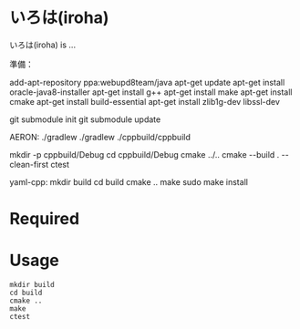 [logo]: https://circleci.com/gh/soramitsu/iroha/tree/master.png?style=shield&circle-token=:circle-token "Build Status"

# いろは(iroha)

 いろは(iroha) is ...

準備：

add-apt-repository ppa:webupd8team/java
apt-get update
apt-get install oracle-java8-installer
apt-get install g++
apt-get install make
apt-get install cmake
apt-get install build-essential
apt-get install zlib1g-dev libssl-dev

git submodule init
git submodule update

AERON:
./gradlew
./gradlew
./cppbuild/cppbuild

mkdir -p cppbuild/Debug
cd cppbuild/Debug
cmake ../..
cmake --build . --clean-first
ctest

yaml-cpp:
mkdir build
cd build
cmake ..
make
sudo make install

# Required

# Usage
```
mkdir build
cd build
cmake ..
make
ctest
```
